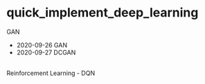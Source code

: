 # quick_implement_deep_learning
GAN
- 2020-09-26 GAN
- 2020-09-27 DCGAN
</br>
Reinforcement Learning
- DQN
